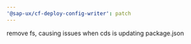 ```yaml
---
'@sap-ux/cf-deploy-config-writer': patch
---
```


remove fs, causing issues when cds is updating package.json
